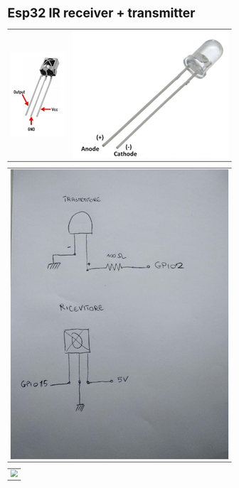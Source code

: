 # Esp32 IR receiver + transmitter

<table style="margin-left:auto;margin-right:auto;">
  <tr style="margin-left:auto;margin-right:auto;">
    <td><img src="IR-receiver.jpg"></td>
    <td><img src="IR-transmitter.jpg"></td>
  </tr>
 </table>
 <table style="margin-left:auto;margin-right:auto;">
  <tr style="margin-left:auto;margin-right:auto;">
    <td><img src="schema%20generico.jpg"></td>
  </tr>
 </table>
 <table style="margin-left:auto;margin-right:auto;">
  <tr style="margin-left:auto;margin-right:auto;">
    <td><img src="schema%20dettagliato.jpg"></td>
  </tr>
 </table>

